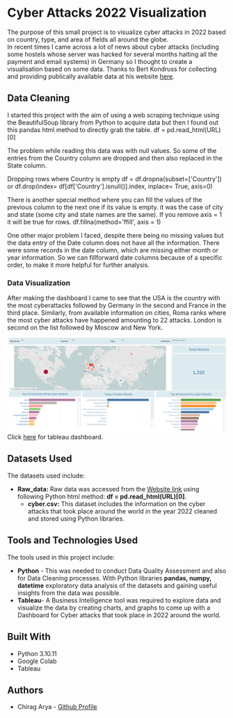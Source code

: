 # Cyber Attacks 2022 Visualization

The purpose of this small project is to visualize cyber attacks in 2022 based on country, type, and area of fields all around the globe.\
In recent times I came across a lot of news about cyber attacks (including some hostels whose server was hacked for several months halting all the payment and email systems) in Germany so I thought to create a visualisation based on some data. Thanks to Bert Kondruss for collecting and providing publically available data at his website [here](https://konbriefing.com/en-topics/cyber-attacks-2022.html).

## Data Cleaning
 I started this project with the aim of using a web scraping technique using the BeautifulSoup library from Python to acquire data but then I found out this pandas html method to directly grab the table. df = pd.read_html(URL)[0]

The problem while reading this data was with null values. So some of the entries from the Country column are dropped and then also replaced in the State column.

Dropping rows where Country is empty df = df.dropna(subset=['Country']) or df.drop(index= df[df['Country'].isnull()].index, inplace= True, axis=0)

There is another special method where you can fill the values of the previous column to the next one if its value is empty. it was the case of city and state (some city and state names are the same). If you remove axis = 1 it will be true for rows. df.fillna(method='ffill', axis = 1)

One other major problem I faced, despite there being no missing values but the data entry of the Date column does not have all the information. There were some records in the date column, which are missing either month or year information. So we can fillforward date columns because of a specific order, to make it more helpful for further analysis.

### Data Visualization
After making the dashboard I came to see that the USA is the country with the most cyberattacks followed by Germany in the second and France in the third place. Similarly, from available information on cities, Roma ranks where the most cyber attacks have happened amounting to 22 attacks. London is second on the list followed by Moscow and New York.
 
[![Dashboard](Media_files/Dashboard.png)](https://public.tableau.com/app/profile/chirag.arya4385/viz/CyberAttack2022_16953135674290/Dashboard?publish=yes)
Click [here](https://public.tableau.com/app/profile/chirag.arya4385/viz/CyberAttack2022_16953135674290/Dashboard?publish=yes) for tableau dashboard.

## Datasets Used
The datasets used include:
+ **Raw_data:** Raw data was accessed from the [Website link](https://konbriefing.com/en-topics/cyber-attacks-2022.html) using following Python html method: **df = pd.read_html(URL)[0]**.
  + **cyber.csv:** This dataset includes the information on the cyber attacks that took place around the world in the year 2022 cleaned and stored using Python libraries.
  
## Tools and Technologies Used
The tools used in this project include:
+ **Python** - This was needed to conduct Data Quality Assessment and also for Data Cleaning processes. With Python libraries **pandas, numpy, datetime** exploratory data analysis of the datasets and gaining useful insights from the data was possible.
+ **Tableau**- A Business Intelligence tool was required to explore data and visualize the data by creating charts, and graphs to come up with a Dashboard for Cyber attacks that took place in 2022 around the world.

## Built With
+ Python 3.10.11
+ Google Colab
+ Tableau

## Authors
+ Chirag Arya - [Github Profile](https://github.com/AryaChirag)
